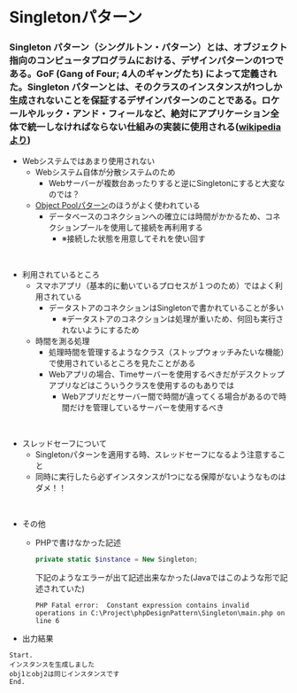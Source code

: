 # Singletonパターン

### Singleton パターン（シングルトン・パターン）とは、オブジェクト指向のコンピュータプログラムにおける、デザインパターンの1つである。GoF (Gang of Four; 4人のギャングたち) によって定義された。Singleton パターンとは、そのクラスのインスタンスが1つしか生成されないことを保証するデザインパターンのことである。ロケールやルック・アンド・フィールなど、絶対にアプリケーション全体で統一しなければならない仕組みの実装に使用される([wikipediaより](https://ja.wikipedia.org/wiki/Singleton_%E3%83%91%E3%82%BF%E3%83%BC%E3%83%B3))

- Webシステムではあまり使用されない
    - Webシステム自体が分散システムのため
        - Webサーバーが複数台あったりすると逆にSingletonにすると大変なのでは？
    - [Object Poolパターン](https://en.wikipedia.org/wiki/Object_pool_pattern)のほうがよく使われている
        - データベースのコネクションへの確立には時間がかかるため、コネクションプールを使用して接続を再利用する
            - ※接続した状態を用意してそれを使い回す

<br>

- 利用されているところ
    - スマホアプリ（基本的に動いているプロセスが１つのため）ではよく利用されている
        - データストアのコネクションはSingletonで書かれていることが多い
            - ※データストアのコネクションは処理が重いため、何回も実行されないようにするため
    - 時間を測る処理
        - 処理時間を管理するようなクラス（ストップウォッチみたいな機能）で使用されているところを見たことがある
        - Webアプリの場合、Timeサーバーを使用するべきだがデスクトップアプリなどはこういうクラスを使用するのもありでは
            - Webアプリだとサーバー間で時間が違ってくる場合があるので時間だけを管理しているサーバーを使用するべき

<br>

- スレッドセーフについて
    - Singletonパターンを適用する時、スレッドセーフになるよう注意すること
    - 同時に実行したら必ずインスタンスが1つになる保障がないようなものはダメ！！

<br>

- その他
    - PHPで書けなかった記述
        ```php
        private static $instance = New Singleton;
        ```

        下記のようなエラーが出て記述出来なかった(Javaではこのような形で記述されていた)
        ```
        PHP Fatal error:  Constant expression contains invalid operations in C:\Project\phpDesignPattern\Singleton\main.php on line 6
        ```

- 出力結果

```
Start.
インスタンスを生成しました
obj1とobj2は同じインスタンスです
End.
```
